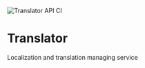 ![Translator API CI](https://github.com/DonatasD/Translator/workflows/Translator%20API%20CI/badge.svg)

# Translator
Localization and translation managing service
